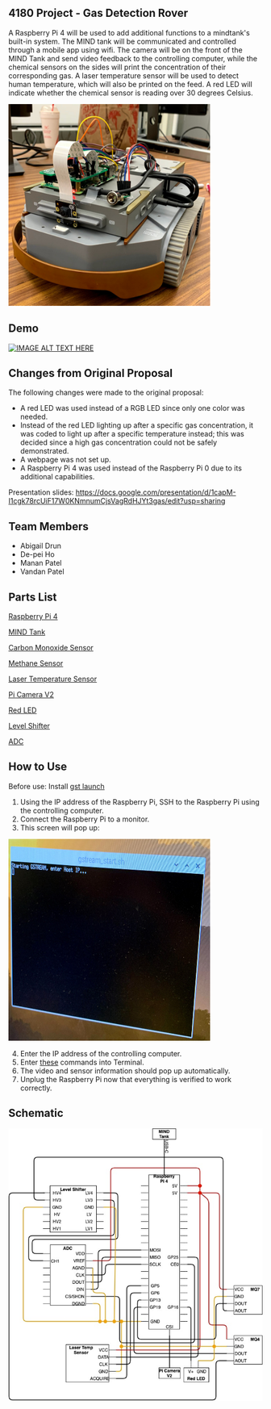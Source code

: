 ## 4180 Project - Gas Detection Rover
A Raspberry Pi 4 will be used to add additional functions to a mindtank's built-in system. The MIND tank will be communicated and controlled through a mobile app using wifi. The camera will be on the front of the MIND Tank and send video feedback to the controlling computer, while the chemical sensors on the sides will print the concentration of their corresponding gas. A laser temperature sensor will be used to detect human temperature, which will also be printed on the feed. A red LED will indicate whether the chemical sensor is reading over 30 degrees Celsius.

<img src="https://github.com/abidrun/4180project/blob/main/Gas%20Rover.jpg" alt="" width="400" height="400">

## Demo

[![IMAGE ALT TEXT HERE](https://img.youtube.com/vi/puAbpk_hmp0/0.jpg)](https://youtu.be/puAbpk_hmp0)

## Changes from Original Proposal
The following changes were made to the original proposal:

- A red LED was used instead of a RGB LED since only one color was needed.
- Instead of the red LED lighting up after a specific gas concentration, it was coded to light up after a specific temperature instead; this was decided since a high gas concentration could not be safely demonstrated.
- A webpage was not set up.
- A Raspberry Pi 4 was used instead of the Raspberry Pi 0 due to its additional capabilities.

Presentation slides: https://docs.google.com/presentation/d/1capM-I1cgk78rcUiF17W0KNmnumCjsVagRdHJYt3gas/edit?usp=sharing

## Team Members
- Abigail Drun
- De-pei Ho
- Manan Patel
- Vandan Patel

## Parts List
[Raspberry Pi 4](https://www.raspberrypi.org/products/raspberry-pi-4-model-b/?resellerType=home)

[MIND Tank](https://www.vincross.com/mindkit/index.html)

[Carbon Monoxide Sensor](https://www.amazon.com/gp/product/B016KABTDK/ref=as_li_tl?ie=UTF8&camp=1789&creative=9325&creativeASIN=B016KABTDK&linkCode=as2&tag=geek07f-20&linkId=d1923ce3e7e3300909bcb6c569e342a7)

[Methane Sensor](https://www.amazon.com/gp/product/B016KABTDK/ref=as_li_tl?ie=UTF8&camp=1789&creative=9325&creativeASIN=B016KABTDK&linkCode=as2&tag=geek07f-20&linkId=d1923ce3e7e3300909bcb6c569e342a7)

[Laser Temperature Sensor](https://www.freetronics.com.au/products/irtemp-ir-temperature-sensor-module)

[Pi Camera V2](https://www.raspberrypi.org/products/pi-noir-camera-v2/?resellerType=home)

[Red LED](https://www.sparkfun.com/products/9590)

[Level Shifter](https://www.amazon.com/KeeYees-Channels-Converter-Bi-Directional-Shifter/dp/B07LG646VS/ref=sr_1_2?dchild=1&keywords=level+shifter&qid=1605756694&sr=8-2)

[ADC](https://www.adafruit.com/product/856)

## How to Use
Before use: Install [gst launch](https://gstreamer.freedesktop.org/documentation/installing/on-mac-osx.html?gi-language=c)

1. Using the IP address of the Raspberry Pi, SSH to the Raspberry Pi using the controlling computer.
2. Connect the Raspberry Pi to a monitor.
3. This screen will pop up:
<img src="https://github.com/abidrun/4180project/blob/main/gstreamScreen.jpg" alt="" width="400" height="400">

4. Enter the IP address of the controlling computer. 
5. Enter [these](https://github.com/abidrun/4180project/blob/main/gstreamRPI.rtf) commands into Terminal.
6. The video and sensor information should pop up automatically.
7. Unplug the Raspberry Pi now that everything is verified to work correctly.



## Schematic
![Schematic](https://raw.githubusercontent.com/abidrun/4180project/main/4180ProjectSchematic.jpg)
